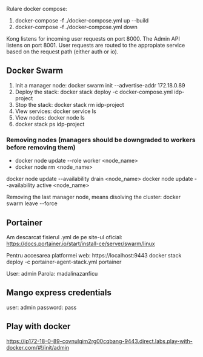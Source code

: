 Rulare docker compose:

1. docker-compose -f ./docker-compose.yml up --build
2. docker-compose -f ./docker-compose.yml down

Kong listens for incoming user requests on port 8000. The Admin API listens on port 8001. User requests are routed
to the appropiate service based on the request path (either auth or io).

## Docker Swarm

1. Init a manager node: docker swarm init --advertise-addr 172.18.0.89
2. Deploy the stack: docker stack deploy -c docker-compose.yml idp-project
3. Stop the stack: docker stack rm idp-project
4. View services: docker service ls
5. View nodes: docker node ls
6. docker stack ps idp-project

### Removing nodes (managers should be downgraded to workers before removing them)

- docker node update --role worker <node_name>
- docker node rm <node_name>

docker node update --availability drain <node_name>
docker node update --availability active <node_name>

Removing the last manager node, means disolving the cluster: docker swarm leave --force

## Portainer

Am descarcat fisierul .yml de pe site-ul oficial:
https://docs.portainer.io/start/install-ce/server/swarm/linux

Pentru accesarea platformei web: https://localhost:9443
docker stack deploy -c portainer-agent-stack.yml portainer

User: admin
Parola: madalinazanficu

## Mango express credentials

user: admin
password: pass

## Play with docker

https://ip172-18-0-89-covnulqim2rg00cqbang-9443.direct.labs.play-with-docker.com/#!/init/admin
